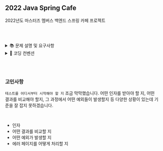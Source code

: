 ## 2022 Java Spring Cafe

2022년도 마스터즈 멤버스 백엔드 스프링 카페 프로젝트

<br/><br/>

<details>
<summary>📚 문제 설명 및 요구사항</summary>
<div markdown="1">
<br/>

### ✍🏻 기능요구사항

- static 폴더에 있는 기존 자료(QA 게시판) 를 수정하거나 아래 디자인 기획서를 참고해서 구현한다.

- 디자인은 자유롭게 구현해도 무방하다.

> 디자인 기획서, 마크업 파일 참고

<br/><br/><br/><br/>

### 💻 프로그래밍 요구사항

프로그래밍 요구사항은 아래 규칙을 따른다.

<br/><br/>

### 회원 가입 기능 구현

- 가입하기 페이지에서 회원 가입 폼을 표시한다.
- 개인정보를 입력하고 확인을 누르면 회원 목록 조회 페이지로 이동한다.

<br/>

![ex_screenshot](src/main/resources/images/register.png)

<br/><br/><br/><br/>

### 회원 목록 조회 기능 구현

- 목록 조회 페이지에서는 가입한 회원들의 목록을 출력한다.

<br/>

![ex_screenshot](src/main/resources/images/user_list.png)

<br/><br/><br/><br/>

### 회원 프로필 조회 기능 구현

- 회원 프로필 페이지에서는 개별 회원의 프로필 정보를 출력한다.

![ex_screenshot](src/main/resources/images/user-profile.png)

<br/><br/><br/><br/>

### 각 기능에 따른 url과 메소드 convention

- 먼저 각 기능에 대한 대표 url을 결정한다.

    - 예를 들어 회원관리와 관련한 기능의 대표 URL은 "/users"와 같이 설계한다.

- 기능의 세부 기능에 대해 일반적으로 구현하는 기능(목록, 상세보기, 수정, 삭제)에 대해서는 URL convention을 결정한 후 사용할 것을 추천한다.

    - 예를 들어 todo 앱에 대한 URL convention을 다음과 같은 기준으로 잡을 수 있다.

<br/>

|  No |    <center>url</center>       | <center>기능</center>   |
|:---:|:------------------------------|:-----------------------|
|  1  |&nbsp; GET/todos               |&nbsp; List all todos   |
|  2  |&nbsp; POST/todos              |&nbsp; Create a new todo|
|  3  |&nbsp; GET/todos/:id           |&nbsp; Get a todo       |
|  4  |&nbsp; PUT/todos/:id           |&nbsp; Update a todo    |
|  5  |&nbsp; DELETE/todos/:id        |&nbsp; Delete a todo and its items|
|  6  |&nbsp; GET/todos/:id/items     |&nbsp; Get a todo item  |
|  7  |&nbsp; PUT/todos/:id/items     |&nbsp; Update a todo item |
|  8  |&nbsp; DELETE/todos/:id/items  |&nbsp; Delete a todo item |

<br/><br/><br/><br/>

### 회원가입 기능 구현

- 가입하기 페이지는 static/user/form.html을 사용한다.

- static에 있는 html을 templates로 이동한다.

- 사용자 관리 기능 구현을 담당할 UserController를 추가하고 애노테이션 매핑한다.

    - @Controller 애노테이션 추가

- 회원가입하기 요청(POST 요청)을 처리할 메소드를 추가하고 매핑한다.

    - @PostMapping 추가하고 URL 매핑한다.

- 사용자가 전달한 값을 User 클래스를 생성해 저장한다.

    - 회원가입할 때 전달한 값을 저장할 수 있는 필드를 생성한 후 setter와 getter 메소드를 생성한다.

- 사용자 목록을 관리하는 ArrayList를 생성한 후 앞에서 생성한 User 인스턴스를 ArrayList에 저장한다.

- 사용자 추가를 완료한 후 사용자 목록 페이지("redirect:/users")로 이동한다.

<br/><br/><br/><br/>

### 회원목록 기능 구현

- 회원목록 페이지는 static/user/list.html을 사용한다.

- static에 있는 html을 templates로 이동한다.

- Controller 클래스는 회원가입하기 과정에서 추가한 UserController를 그대로 사용한다.

- 회원목록 요청(GET 요청)을 처리할 메소드를 추가하고 매핑한다.

    - @GetMapping을 추가하고 URL 매핑한다.

- Model을 메소드의 인자로 받은 후 Model에 사용자 목록을 users라는 이름으로 전달한다.

- 사용자 목록을 user/list.html로 전달하기 위해 메소드 반환 값을 "user/list"로 한다.

- user/list.html 에서 사용자 목록을 출력한다.

- user/list.html 에서 사용자 목록 전체를 조회하는 방법은 다음과 같다.

````thymeleafexpressions
{{#users}}
    // 데이터 조회
{{/users}}
````

<br/><br/><br/><br/>

### 회원 프로필 정보보기

- 회원 프로필 보기 페이지는 static/user/profile.html을 사용한다.

- static에 있는 html을 templates로 이동한다.

- 앞 단계의 사용자 목록 html인 user/list.html 파일에 닉네임을 클릭하면 프로필 페이지로 이동하도록 한다.

    - html에서 페이지 이동은 <a /> 태그를 이용해 가능하다.

    - <a href="/users/{{userId}}" />와 같이 구현한다.

- Controller 클래스는 앞 단계에서 사용한 UserController를 그대로 사용한다.

- 회원프로필 요청(GET 요청)을 처리할 메소드를 추가하고 매핑한다.

    - @GetMapping을 추가하고 URL 매핑한다.

    - URL은 "/users/{userId}"와 같이 매핑한다.

- URL을 통해 전달한 사용자 아이디 값은 @PathVariable 애노테이션을 활용해 전달 받을 수 있다.

- ArrayList에 저장되어 있는 사용자 중 사용자 아이디와 일치하는 User 데이터를 Model에 저장한다.

- user/profile.html 에서는 Controller에서 전달한 User 데이터를 활용해 사용자 정보를 출력한다.

<br/><br/><br/><br/>

### HTML의 중복 제거

> index.html, /user/form.html, /qna/form.html 코드를 보면 header, navigation bar, footer 부분에 많은 중복 코드가 있다. 중복 코드를 제거한다.

<br/><br/><br/><br/>

### 추가학습거리

템플릿 엔진(mustache)의 사용법을 익힌다.

<br/><br/>

### template engine

- HTML 문법 만으로는 if/for/while과 같은 프로그래밍이 가능하지 않다. 즉, HTML만 활용하는 경우 항상 같은 데이터(정적인)만 서비스가 가능하다.

- 사용자에 따라 다른 HTML, 데이터에 따라 다른 HTML을 제공하려면 if/for/while과 같은 프로그래밍이 가능해야 한다. 이와 같이 서로 다른 HTML(동적인)을 제공하기 위한 도구가 template
  engine이다.

- template engine의 역할은 JSP, ASP, PHP가 하는 역할과 같다고 생각하면 된다.

<br/><br/><br/>

### mustache 설정

- 정적인(static) HTML은 static 폴더에서 관리하고 동적인(dynamic) HTML은 templates 디렉토리에서 관리한다.

- html 소스 코드를 수정할 경우 매번 서버를 재시작해야 한다. 이 같은 단점을 보완하기 위해 application.properties 파일에 다음과 같이 설정한다.

> spring.mustache.suffix=.html
> spring.mustache.cache=false

<br/><br/><br/>

### mustache 기본 문법

> https://mustache.github.io/mustache.5.html

<br/><br/><br/>

### html 중복 제거 힌트

중복 코드가 발생하는 부분을 partial을 이용해서 별도의 template 파일로 분리한다.

<br/>

base.mustache

```text
<h2>Names</h2>
{{#names}}
  {{> user}}
{{/names}}
```

<br/><br/>

user.mustache

```text
<strong>{{name}}</strong>
```

<br/><br/>

결과물

```text
<h2>Names</h2>
{{#names}}
  <strong>{{name}}</strong>
{{/names}}
```

<br/><br/><br/><br/>

### URL과 html 쉽게 연결하기

앞 단계와 같이 html에서 중복을 제거하는 기능은 handlebars.java template engine에서 제공하는 기능이다. 따라서 모든 html의 중복을 제거하려면 static의 html 또한
templates 폴더로 이동하고 URL 매핑을 해야 한다. 그런데 이와 같이 구현할 경우 특별한 로직이 없음에도 불구하고 매번 메소드를 만들고 매핑하는 일이 귀찮은 작업이다. 이 같은 단점을 다음과 같이 보완할 수
있다.

- base package 아래에 config와 같은 새로운 패키지 생성한다.
- MvcConfig 이름으로 클래스를 생성해 다음과 같은 형태로 구현한다.

<br/><br/><br/>

아래의 Adapter가 deprecated되었는데 이유와 해결책에 대해 생각해 보고 해결하자.

````java

@Configuration
public class MvcConfig extends WebMvcConfigurerAdapter {
    @Override
    public void addViewControllers(ViewControllerRegistry registry) {
        registry.setOrder(Ordered.HIGHEST_PRECEDENCE);

        registry.addViewController("/users/form").setViewName("user/form");
        registry.addViewController("/users/login").setViewName("user/login");
        registry.addViewController("/questions/form").setViewName("qna/form");
    }
}
````

<br/><br/>

</div>
</details>

<details>
<summary>📌 코딩 컨벤션</summary>
<div markdown="1">
<br/>

## 📌 코딩 컨벤션

- `기능 단위로 커밋`하며, 구현의 의미가 명확하게 전달되도록 커밋 메시지를 작성한다.<br/>
- 커밋은 -m 사용을 `지양`하며, 구체적 내용을 기록한다.

- `readme를 상세히 작성`한다.<br/>
    - `전체 프로젝트의 구조를 설명`한다.
    - 각 `패키지`와 `클래스, 메서드의 기능을 상세히 설명`한다.
    - (가능하다면) 패키지/클래스의 `역할과 책임을 명확하게 분리`한다.
    - 변수명은 문맥에 맞게 가장 보편적으로, 메서드명은 `무엇을 하는지를 명확히` 나타낸다.
    - 필요에 따라 그림과 PPT, 학습내용을 첨부해 `알기 쉽게 작성`한다.
    - 테스트 케이스를 기록하며 석연치 않은 부분을 매번 체크한다.

- 함수나 메소드의 들여쓰기를 가능하면 적게하도록 노력한다.<br/>
    - 한 메서드에는 가급적 `두 단계 이내`의 들여쓰기를 한다.
- 함수나 메소드는 한 번에 한 가지 일을 하고 가능하면 20줄이 넘지 않도록 구현한다. <br/>
- 무분별한 static의 사용을 최대한 `지양`한다.
- else 예약어를 `지양`한다.
- 함수나 메소드의 들여쓰기를 가능하면 적게(3단계까지만) 할 수 있도록 노력한다.

```javascript
 function main() {
    for (i = 0; i < 10; i++) { // 들여쓰기 1단계
        if (i == 2) { // 들여쓰기 2단계
            return; // 들여쓰기 3단계
        }
    }
}
```

<br/>

</div>
</details>


<br/><br/>

### 고민사항

`테스트를 어디서부터 시작해야 할 지` 조금 막막했습니다. 어떤 인자를 받아야 할 지, 어떤 결과를 비교해야 할지, 그 과정에서 어떤 예외들이 발생할지 등 다양한 상황이 있는데 기준을 잘 잡지 못하겠습니다.

<br/>

- 인자
- 어떤 결과를 비교할 지
- 어떤 예외가 발생할 지
- 에러 페이지를 어떻게 처리할 지

